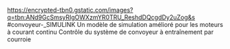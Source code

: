 https://encrypted-tbn0.gstatic.com/images?q=tbn:ANd9GcSmsyRIgOWXzmYR0TRU_ReshdDQcgdDy2uZog&s
#convoyeur-_SIMULINK
Un modèle de simulation amélioré pour les moteurs à courant continu Contrôle du système de convoyeur à entraînement par courroie

